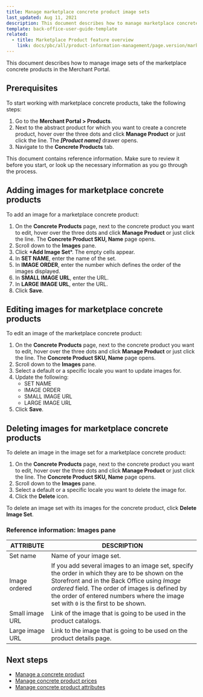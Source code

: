 ```yaml
---
title: Manage marketplace concrete product image sets
last_updated: Aug 11, 2021
description: This document describes how to manage marketplace concrete product image sets in the Merchant Portal.
template: back-office-user-guide-template
related:
  - title: Marketplace Product feature overview
    link: docs/pbc/all/product-information-management/page.version/marketplace/marketplace-product-feature-overview.html
---
```


This document describes how to manage image sets of the marketplace concrete products in the Merchant Portal.

## Prerequisites

To start working with marketplace concrete products, take the following steps:

1. Go to the **Merchant Portal&nbsp;<span aria-label="and then">></span> Products**.
2. Next to the abstract product for which you want to create a concrete product, hover over the three dots and click **Manage Product** or just click the line.
   The ***[Product name]*** drawer opens.
3. Navigate to the **Concrete Products** tab.

This document contains reference information. Make sure to review it before you start, or look up the necessary information as you go through the process.

## Adding images for marketplace concrete products

To add an image for a marketplace concrete product:

1. On the **Concrete Products** page, next to the concrete product you want to edit, hover over the three dots and click **Manage Product** or just click the line.
   The **Concrete Product SKU, Name** page opens.
2. Scroll down to the **Images** pane.
3. Click **+Add Image Set***. The empty cells appear.
4. In **SET NAME**, enter the name of the set.
5. In **IMAGE ORDER**, enter the number which defines the order of the images displayed.
6. In **SMALL IMAGE URL**, enter the URL.
7. In **LARGE IMAGE URL**, enter the URL.
8. Click **Save**.

## Editing images for marketplace concrete products

To edit an image of the marketplace concrete product:

1. On the **Concrete Products** page, next to the concrete product you want to edit, hover over the three dots and click **Manage Product** or just click the line.
   The **Concrete Product SKU, Name** page opens.
2. Scroll down to the **Images** pane.
3. Select a default or a specific locale you want to update images for.
4. Update the following:
    - SET NAME
    - IMAGE ORDER
    - SMALL IMAGE URL
    - LARGE IMAGE URL
5. Click **Save**.

## Deleting images for marketplace concrete products

To delete an image in the image set for a marketplace concrete product:

1. On the **Concrete Products** page, next to the concrete product you want to edit, hover over the three dots and click **Manage Product** or just click the line.
   The **Concrete Product SKU, Name** page opens.
2. Scroll down to the **Images** pane.
3. Select a default or a specific locale you want to delete the image for.
4. Click the **Delete** icon.

To delete an image set with its images for the concrete product, click **Delete Image Set**.

### Reference information: Images pane

| ATTRIBUTE       | DESCRIPTION                                                  |
| --------------- | ------------------------------------------------------------ |
| Set name        | Name of your image set.                                      |
| Image ordered   | If you add several images to an image set, specify the order in which they are to be shown on the Storefront and in the Back Office using *Image ordered* field. The order of images is defined by the order of entered numbers where the image set with `0` is the first to be shown. |
| Small image URL | Link of the image that is going to be used in the product catalogs. |
| Large image URL | Link to the image that is going to be used on the product details page. |

## Next steps

- [Manage a concrete product](/docs/pbc/all/product-information-management/latest/marketplace/manage-in-the-merchant-portal/concrete-products/create-marketplace-concrete-products.html)
- [Manage concrete product prices](/docs/pbc/all/product-information-management/latest/marketplace/manage-in-the-merchant-portal/concrete-products/manage-marketplace-concrete-product-prices.html)
- [Manage concrete product attributes](/docs/pbc/all/product-information-management/latest/marketplace/manage-in-the-merchant-portal/concrete-products/manage-marketplace-concrete-product-attributes.html)
